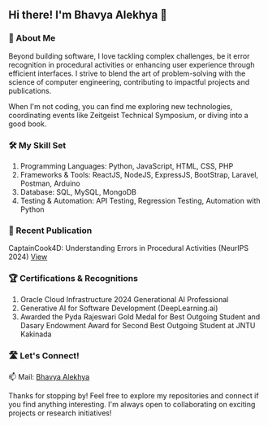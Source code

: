 ## Hi there! I'm Bhavya Alekhya 👋

<!--
**bhavyaalekhya/bhavyaalekhya** is a ✨ _special_ ✨ repository because its `README.md` (this file) appears on your GitHub profile.

Here are some ideas to get you started:

- 🔭 I’m currently working on ...
- 🌱 I’m currently learning ...
- 👯 I’m looking to collaborate on ...
- 🤔 I’m looking for help with ...
- 💬 Ask me about ...
- 📫 How to reach me: ...
- 😄 Pronouns: ...
- ⚡ Fun fact: ...
-->
### 🚀 About Me

Beyond building software, I love tackling complex challenges, be it error recognition in procedural activities or enhancing user experience through efficient interfaces. I strive to blend the art of problem-solving with the science of computer engineering, contributing to impactful projects and publications.

When I'm not coding, you can find me exploring new technologies, coordinating events like Zeitgeist Technical Symposium, or diving into a good book.

### 🛠️ My Skill Set
1. Programming Languages: Python, JavaScript, HTML, CSS, PHP
2. Frameworks & Tools: ReactJS, NodeJS, ExpressJS, BootStrap, Laravel, Postman, Arduino
3. Database: SQL, MySQL, MongoDB
4. Testing & Automation: API Testing, Regression Testing, Automation with Python

### 🔗 Recent Publication
CaptainCook4D: Understanding Errors in Procedural Activities (NeurIPS 2024) [View](https://captaincook4d.github.io/captain-cook/) 

### 🏆 Certifications & Recognitions
1. Oracle Cloud Infrastructure 2024 Generational AI Professional
2. Generative AI for Software Development (DeepLearning.ai)
3. Awarded the Pyda Rajeswari Gold Medal for Best Outgoing Student and Dasary Endowment Award for Second Best Outgoing Student at JNTU Kakinada

### 🛣️ Let's Connect!
📫 Mail: [Bhavya Alekhya](bhavyaalekhya3@gmail.com) 

Thanks for stopping by! Feel free to explore my repositories and connect if you find anything interesting. I'm always open to collaborating on exciting projects or research initiatives!
